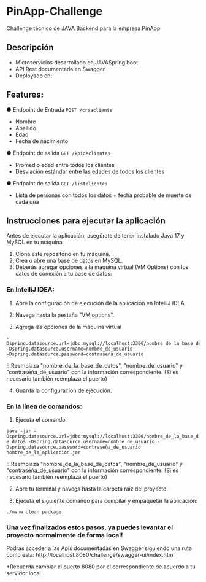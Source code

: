 # PinApp-Challenge
Challenge técnico de JAVA Backend para la empresa PinApp

## Descripción

- Microservicios desarrollado en JAVASpring boot
- API Rest documentada en Swagger
- Deployado en: 

## Features:
● Endpoint de Entrada ```POST /creacliente ```
- Nombre
- Apellido
- Edad
- Fecha de nacimiento

● Endpoint de salida ``` GET /kpideclientes ```
- Promedio edad entre todos los clientes
- Desviación estándar entre las edades de todos los clientes

● Endpoint de salida ``` GET /listclientes ```
- Lista de personas con todos los datos + fecha probable de muerte de cada una


## Instrucciones para ejecutar la aplicación

Antes de ejecutar la aplicación, asegúrate de tener instalado Java 17 y MySQL en tu máquina.

1. Clona este repositorio en tu máquina.
2. Crea o abre una base de datos en MySQL.
4. Deberás agregar opciones a la maquina virtual (VM Options) con los datos de conexión a tu base de datos:

### En IntelliJ IDEA:

1. Abre la configuración de ejecución de la aplicación en IntelliJ IDEA.

2. Navega hasta la pestaña "VM options".

3. Agrega las opciones de la máquina virtual 

```VM Options
-Dspring.datasource.url=jdbc:mysql://localhost:3306/nombre_de_la_base_de_datos 
-Dspring.datasource.username=nombre_de_usuario 
-Dspring.datasource.password=contraseña_de_usuario
```

!! Reemplaza "nombre_de_la_base_de_datos", "nombre_de_usuario" y "contraseña_de_usuario" con la información correspondiente. (Si es necesario también reemplaza el  puerto)

4. Guarda la configuración de ejecución.

### En la línea de comandos:

1. Ejecuta el comando 

`java -jar -Dspring.datasource.url=jdbc:mysql://localhost:3306/nombre_de_la_base_de_datos -Dspring.datasource.username=nombre_de_usuario -Dspring.datasource.password=contraseña_de_usuario nombre_de_la_aplicacion.jar` 

!! Reemplaza "nombre_de_la_base_de_datos", "nombre_de_usuario" y "contraseña_de_usuario" con la información correspondiente. (Si es necesario también reemplaza el  puerto)

2. Abre tu terminal y navega hasta la carpeta raíz del proyecto.

3. Ejecuta el siguiente comando para compilar y empaquetar la aplicación:

`
./mvnw clean package 
`

### Una vez finalizados estos pasos, ya puedes levantar el proyecto normalmente de forma local! 

Podrás acceder a las Apis documentadas en Swagger siguiendo una ruta como esta: http://localhost:8080/challenge/swagger-ui/index.html 

*Recuerda cambiar el puerto 8080 por el correspondiente de acuerdo a tu servidor local 
